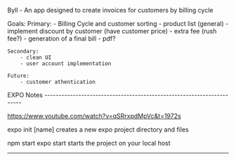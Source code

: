 Byll - An app designed to create invoices for customers by billing cycle

Goals:
	Primary:
		- Billing Cycle and customer sorting
		- product list (general)
			- implement discount by customer (have customer price)
		- extra fee (rush fee?)
		- generation of a final bill
			- pdf?
	
	Secondary:
		- clean UI
		- user account implementation
		
	Future: 
		- customer athentication
		


EXPO Notes ----------------------------------------------------------------------

https://www.youtube.com/watch?v=qSRrxpdMpVc&t=1972s

expo init [name]
	creates a new expo project directory and files
	
npm start 
expo start
	starts the project on your local host
	


---------------------------------------------------------------------------------